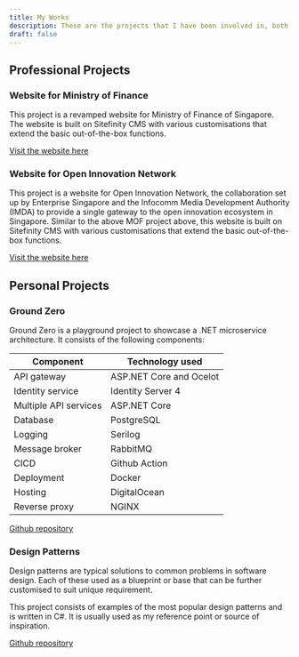 ```yaml
---
title: My Works
description: These are the projects that I have been involved in, both in my work and in my spare time.
draft: false
---
```


## Professional Projects

### Website for Ministry of Finance

This project is a revamped website for Ministry of Finance of Singapore. The website is built on Sitefinity CMS with various customisations that extend the basic out-of-the-box functions.

[Visit the website here](https://www.mof.gov.sg/)

### Website for Open Innovation Network

This project is a website for Open Innovation Network, the collaboration set up by Enterprise Singapore and the Infocomm Media Development Authority (IMDA) to provide a single gateway to the open innovation ecosystem in Singapore. Similar to the above MOF project above, this website is built on Sitefinity CMS with various customisations that extend the basic out-of-the-box functions.

[Visit the website here](https://www.openinnovationnetwork.gov.sg/)

## Personal Projects

### Ground Zero

Ground Zero is a playground project to showcase a .NET microservice architecture. It consists of the following components:

| Component             | Technology used         |
| --------------------- | ----------------------- |
| API gateway           | ASP.NET Core and Ocelot |
| Identity service      | Identity Server 4       |
| Multiple API services | ASP.NET Core            |
| Database              | PostgreSQL              |
| Logging               | Serilog                 |
| Message broker        | RabbitMQ                |
| CICD                  | Github Action           |
| Deployment            | Docker                  |
| Hosting               | DigitalOcean            |
| Reverse proxy         | NGINX                   |

[Github repository](https://github.com/weisong0908/Ground-Zero)

### Design Patterns

Design patterns are typical solutions to common problems in software design. Each of these used as a blueprint or base that can be further customised to suit unique requirement.

This project consists of examples of the most popular design patterns and is written in C#. It is usually used as my reference point or source of inspiration.

[Github repository](https://github.com/weisong0908/design-patterns)
